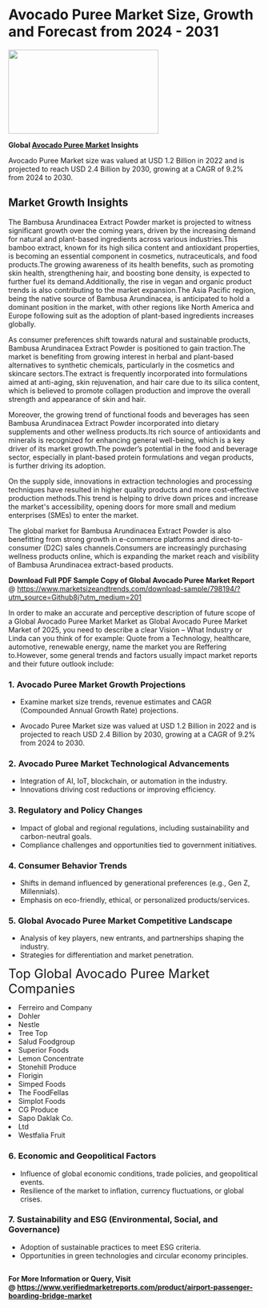 <H1>Avocado Puree Market Size, Growth and Forecast from 2024 - 2031</H1><img class="aligncenter size-medium wp-image-584254" src="https://thirdeyenews.in/wp-content/uploads/2024/09/Global-Market-Research-300x168.jpeg" alt="" width="300" height="168" /><p><strong>Global&nbsp;<a href="https://www.marketsizeandtrends.com/download-sample/798194/?utm_source=Github8j?utm_medium=201">Avocado Puree Market</a> Insights</strong></p><p>Avocado Puree Market size was valued at USD 1.2 Billion in 2022 and is projected to reach USD 2.4 Billion by 2030, growing at a CAGR of 9.2% from 2024 to 2030.</p><p><h2>Market Growth Insights</h2> <p>The Bambusa Arundinacea Extract Powder market is projected to witness significant growth over the coming years, driven by the increasing demand for natural and plant-based ingredients across various industries.This bamboo extract, known for its high silica content and antioxidant properties, is becoming an essential component in cosmetics, nutraceuticals, and food products.The growing awareness of its health benefits, such as promoting skin health, strengthening hair, and boosting bone density, is expected to further fuel its demand.Additionally, the rise in vegan and organic product trends is also contributing to the market expansion.The Asia Pacific region, being the native source of Bambusa Arundinacea, is anticipated to hold a dominant position in the market, with other regions like North America and Europe following suit as the adoption of plant-based ingredients increases globally.</p> <p>As consumer preferences shift towards natural and sustainable products, Bambusa Arundinacea Extract Powder is positioned to gain traction.The market is benefiting from growing interest in herbal and plant-based alternatives to synthetic chemicals, particularly in the cosmetics and skincare sectors.The extract is frequently incorporated into formulations aimed at anti-aging, skin rejuvenation, and hair care due to its silica content, which is believed to promote collagen production and improve the overall strength and appearance of skin and hair.</p> <p>Moreover, the growing trend of functional foods and beverages has seen Bambusa Arundinacea Extract Powder incorporated into dietary supplements and other wellness products.Its rich source of antioxidants and minerals is recognized for enhancing general well-being, which is a key driver of its market growth.The powder’s potential in the food and beverage sector, especially in plant-based protein formulations and vegan products, is further driving its adoption.</p> <p>On the supply side, innovations in extraction technologies and processing techniques have resulted in higher quality products and more cost-effective production methods.This trend is helping to drive down prices and increase the market's accessibility, opening doors for more small and medium enterprises (SMEs) to enter the market.</p> <p>The global market for Bambusa Arundinacea Extract Powder is also benefitting from strong growth in e-commerce platforms and direct-to-consumer (D2C) sales channels.Consumers are increasingly purchasing wellness products online, which is expanding the market reach and visibility of Bambusa Arundinacea extract-based products.</p> <p><span class=""><strong>Download Full PDF Sample Copy of Global Avocado Puree Market Report</strong> @ <a href="https://www.marketsizeandtrends.com/download-sample/798194/?utm_source=Github8j?utm_medium=201" target="_blank">https://www.marketsizeandtrends.com/download-sample/798194/?utm_source=Github8j?utm_medium=201</a></span></p><p>In order to make an accurate and perceptive description of future scope of a Global&nbsp;Avocado Puree Market Market as Global&nbsp;Avocado Puree Market Market of 2025, you need to describe a clear Vision &ndash; What Industry or Linda can you think of for example: Quote from a Technology, healthcare, automotive, renewable energy, name the market you are Reffering to.However, some general trends and factors usually impact market reports and their future outlook include:</p><h3>1.&nbsp;<strong>Avocado Puree Market Growth Projections</strong></h3><ul><li>Examine market size trends, revenue estimates and CAGR (Compounded Annual Growth Rate) projections.</li><li><p>Avocado Puree Market size was valued at USD 1.2 Billion in 2022 and is projected to reach USD 2.4 Billion by 2030, growing at a CAGR of 9.2% from 2024 to 2030.</p></li></ul><h3>2.&nbsp;<strong>Avocado Puree Market Technological Advancements</strong></h3><ul><li>Integration of AI, IoT, blockchain, or automation in the industry.</li><li>Innovations driving cost reductions or improving efficiency.</li></ul><h3>3.&nbsp;<strong>Regulatory and Policy Changes</strong></h3><ul><li>Impact of global and regional regulations, including sustainability and carbon-neutral goals.</li><li>Compliance challenges and opportunities tied to government initiatives.</li></ul><h3>4.&nbsp;<strong>Consumer Behavior Trends</strong></h3><ul><li>Shifts in demand influenced by generational preferences (e.g., Gen Z, Millennials).</li><li>Emphasis on eco-friendly, ethical, or personalized products/services.</li></ul><h3>5.&nbsp;<strong>Global Avocado Puree Market Competitive Landscape</strong></h3><ul><li>Analysis of key players, new entrants, and partnerships shaping the industry.</li><li>Strategies for differentiation and market penetration.</li></ul><p data-pm-slice="1 1 []"><span style="color: inherit; font-family: inherit; font-size: 25px;">Top Global Avocado Puree Market Companies</span></p><div class="" data-test-id=""><p><li>Ferreiro and Company</li><li> Dohler</li><li> Nestle</li><li> Tree Top</li><li> Salud Foodgroup</li><li> Superior Foods</li><li> Lemon Concentrate</li><li> Stonehill Produce</li><li> Florigin</li><li> Simped Foods</li><li> The FoodFellas</li><li> Simplot Foods</li><li> CG Produce</li><li> Sapo Daklak Co.</li><li>Ltd</li><li> Westfalia Fruit</li></p></div><h3>6.&nbsp;<strong>Economic and Geopolitical Factors</strong></h3><ul><li>Influence of global economic conditions, trade policies, and geopolitical events.</li><li>Resilience of the market to inflation, currency fluctuations, or global crises.</li></ul><h3>7.&nbsp;<strong>Sustainability and ESG (Environmental, Social, and Governance)</strong></h3><ul><li>Adoption of sustainable practices to meet ESG criteria.</li><li>Opportunities in green technologies and circular economy principles.</li></ul><h2><strong style="font-size: 14px;">For More Information or Query, Visit @&nbsp;</strong><a style="background-color: #ffffff; font-size: 14px;" href="https://www.marketsizeandtrends.com/report/avocado-puree-market/" target="_blank">https://www.verifiedmarketreports.com/product/airport-passenger-boarding-bridge-market</a></h2>